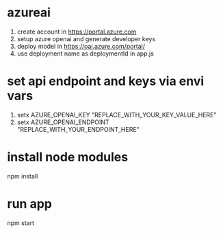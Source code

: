 # azureai
1. create account in https://portal.azure.com
2. setup azure openai and generate developer keys
3. deploy model in https://oai.azure.com/portal/
4. use deployment name as deploymentId in app.js

# set api endpoint and keys via envi vars
1. setx AZURE_OPENAI_KEY "REPLACE_WITH_YOUR_KEY_VALUE_HERE"
2. setx AZURE_OPENAI_ENDPOINT "REPLACE_WITH_YOUR_ENDPOINT_HERE"

# install node modules
npm install

# run app
npm start
